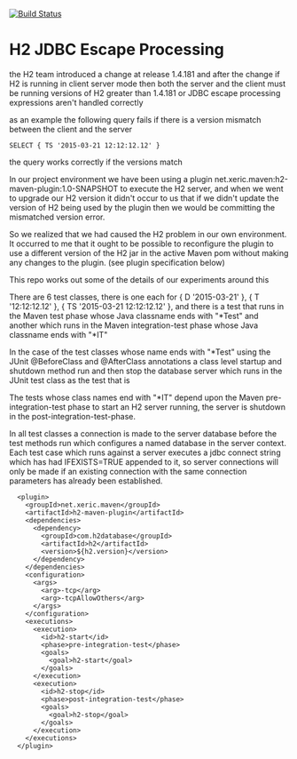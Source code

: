 [![Build Status](https://travis-ci.org/andyglick/h2-jdbc-escape-processing.png)](https://travis-ci.org/andyglick/h2-jdbc-escape-processing)

H2 JDBC Escape Processing
=========================

the H2 team introduced a change at release 1.4.181 and after the change if H2 is running in client server mode
then both the server and the client must be running versions of H2 greater than 1.4.181 or JDBC escape processing
expressions aren't handled correctly

as an example the following query fails if there is a version mismatch between the client and the server

    SELECT { TS '2015-03-21 12:12:12.12' }

the query works correctly if the versions match

In our project environment we have been using a plugin net.xeric.maven:h2-maven-plugin:1.0-SNAPSHOT to execute the H2 server, and
when we went to upgrade our H2 version it didn't occur to us that if we didn't update the version of H2 being used by the plugin then we
would be committing the mismatched version error.

So we realized that we had caused the H2 problem in our own environment. It occurred to me that it ought to be possible to reconfigure the plugin to use a
different version of the H2 jar in the active Maven pom without making any changes to the plugin. (see plugin specification below)

This repo works out some of the details of our experiments around this

There are 6 test classes, there is one each for { D '2015-03-21' }, { T '12:12:12.12' }, { TS '2015-03-21 12:12:12.12' },
and there is a test that runs in the Maven test phase whose Java classname ends with "*Test" and another which runs in the
Maven integration-test phase whose Java classname ends with "*IT"

In the case of the test classes whose name ends with "*Test" using the JUnit @BeforeClass and @AfterClass annotations a class level
startup and shutdown method run and then stop the database server which runs in the JUnit test class as the test that is

The tests whose class names end with "*IT" depend upon the Maven pre-integration-test phase to start an H2 server running, the server is
shutdown in the post-integration-test-phase.

In all test classes a connection is made to the server database before the test methods run which configures a named database in the server context.
Each test case which runs against a server executes a jdbc connect string which has had IFEXISTS=TRUE appended to it, so server connections will only be made
if an existing connection with the same connection parameters has already been established.

      <plugin>
        <groupId>net.xeric.maven</groupId>
        <artifactId>h2-maven-plugin</artifactId>
        <dependencies>
          <dependency>
            <groupId>com.h2database</groupId>
            <artifactId>h2</artifactId>
            <version>${h2.version}</version>
          </dependency>
        </dependencies>
        <configuration>
          <args>
            <arg>-tcp</arg>
            <arg>-tcpAllowOthers</arg>
          </args>
        </configuration>
        <executions>
          <execution>
            <id>h2-start</id>
            <phase>pre-integration-test</phase>
            <goals>
              <goal>h2-start</goal>
            </goals>
          </execution>
          <execution>
            <id>h2-stop</id>
            <phase>post-integration-test</phase>
            <goals>
              <goal>h2-stop</goal>
            </goals>
          </execution>
        </executions>
      </plugin>
